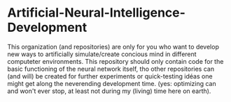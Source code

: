 # Artificial-Neural-Intelligence-Development

This organization (and repositories) are only for you who want to develop new ways to artificially simulate/create concious mind
in different computeter environments. This repository should only contain code for the basic functioning of the neural network
itself, tho other repositories can (and will) be created for further experiments or quick-testing idéas one might get along
the neverending development time. (yes: optimizing can and won't ever stop, at least not during my (living) time here on earth).

